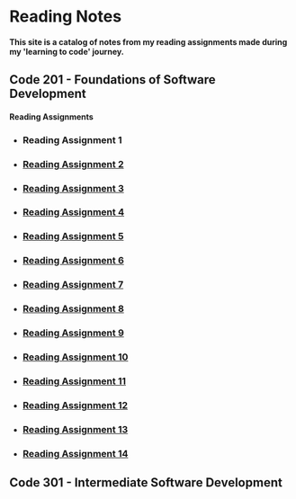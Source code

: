 # Reading Notes

#### This site is a catalog of notes from my reading assignments made during my 'learning to code' journey.



## Code 201 - Foundations of Software Development
#### Reading Assignments

* ### Reading Assignment 1

* ### [Reading Assignment 2](RA-02.md)

* ### [Reading Assignment 3](RA-03.md)

* ### [Reading Assignment 4](RA-04.md)

* ### [Reading Assignment 5](RA-05.md)

* ### [Reading Assignment 6](RA-06.md)

* ### [Reading Assignment 7](RA-07.md)

* ### [Reading Assignment 8](RA-08.md)

* ### [Reading Assignment 9](RA-09.md)

* ### [Reading Assignment 10](RA-10.md)

* ### [Reading Assignment 11](RA-11.md)

* ### [Reading Assignment 12](RA-12.md)

* ### [Reading Assignment 13](RA-13.md)

* ### [Reading Assignment 14](RA-14.md)


## Code 301 - Intermediate Software Development



